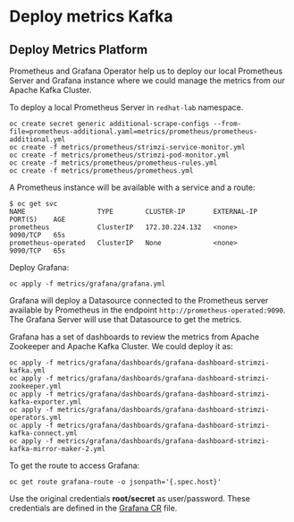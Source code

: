 # Deploy metrics Kafka

## Deploy Metrics Platform

Prometheus and Grafana Operator help us to deploy our local Prometheus Server and Grafana instance where
we could manage the metrics from our Apache Kafka Cluster.

To deploy a local Prometheus Server in `redhat-lab` namespace.

```
oc create secret generic additional-scrape-configs --from-file=prometheus-additional.yaml=metrics/prometheus/prometheus-additional.yml
oc create -f metrics/prometheus/strimzi-service-monitor.yml
oc create -f metrics/prometheus/strimzi-pod-monitor.yml
oc create -f metrics/prometheus/prometheus-rules.yml
oc create -f metrics/prometheus/prometheus.yml
```

A Prometheus instance will be available with a service and a route:

```
$ oc get svc
NAME                  TYPE        CLUSTER-IP       EXTERNAL-IP   PORT(S)    AGE
prometheus            ClusterIP   172.30.224.132   <none>        9090/TCP   65s
prometheus-operated   ClusterIP   None             <none>        9090/TCP   65s
```

Deploy Grafana:

```
oc apply -f metrics/grafana/grafana.yml
```

Grafana will deploy a Datasource connected to the Prometheus server available by Prometheus
in the endpoint `http://prometheus-operated:9090`. The Grafana Server will use that Datasource
to get the metrics.

Grafana has a set of dashboards to review the metrics from Apache Zookeeper and Apache Kafka Cluster. We could
deploy it as:

```
oc apply -f metrics/grafana/dashboards/grafana-dashboard-strimzi-kafka.yml
oc apply -f metrics/grafana/dashboards/grafana-dashboard-strimzi-zookeeper.yml
oc apply -f metrics/grafana/dashboards/grafana-dashboard-strimzi-kafka-exporter.yml
oc apply -f metrics/grafana/dashboards/grafana-dashboard-strimzi-operators.yml
oc apply -f metrics/grafana/dashboards/grafana-dashboard-strimzi-kafka-connect.yml
oc apply -f metrics/grafana/dashboards/grafana-dashboard-strimzi-kafka-mirror-maker-2.yml
```

To get the route to access Grafana:

```
oc get route grafana-route -o jsonpath='{.spec.host}'
```

Use the original credentials **root/secret** as user/password. These credentials are defined in the
[Grafana CR](metrics/grafana/grafana.yaml) file.


